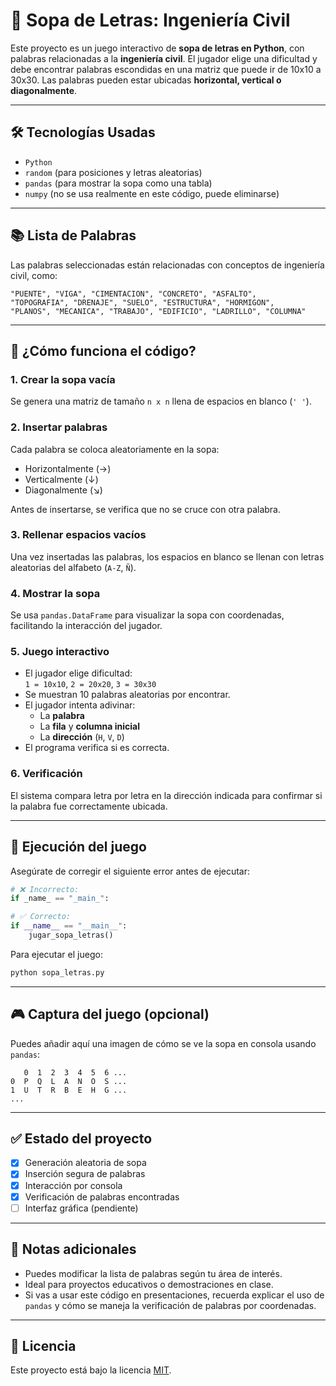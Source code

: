 
# 🧩 Sopa de Letras: Ingeniería Civil

Este proyecto es un juego interactivo de **sopa de letras en Python**, con palabras relacionadas a la **ingeniería civil**. El jugador elige una dificultad y debe encontrar palabras escondidas en una matriz que puede ir de 10x10 a 30x30. Las palabras pueden estar ubicadas **horizontal, vertical o diagonalmente**.

---

## 🛠️ Tecnologías Usadas

- `Python`
- `random` (para posiciones y letras aleatorias)
- `pandas` (para mostrar la sopa como una tabla)
- `numpy` (no se usa realmente en este código, puede eliminarse)

---

## 📚 Lista de Palabras

Las palabras seleccionadas están relacionadas con conceptos de ingeniería civil, como:

```
"PUENTE", "VIGA", "CIMENTACION", "CONCRETO", "ASFALTO",
"TOPOGRAFIA", "DRENAJE", "SUELO", "ESTRUCTURA", "HORMIGON",
"PLANOS", "MECANICA", "TRABAJO", "EDIFICIO", "LADRILLO", "COLUMNA"
```

---

## 🧱 ¿Cómo funciona el código?

### 1. **Crear la sopa vacía**
Se genera una matriz de tamaño `n x n` llena de espacios en blanco (`' '`).

### 2. **Insertar palabras**
Cada palabra se coloca aleatoriamente en la sopa:
- Horizontalmente (→)
- Verticalmente (↓)
- Diagonalmente (↘)

Antes de insertarse, se verifica que no se cruce con otra palabra.

### 3. **Rellenar espacios vacíos**
Una vez insertadas las palabras, los espacios en blanco se llenan con letras aleatorias del alfabeto (`A-Z`, `Ñ`).

### 4. **Mostrar la sopa**
Se usa `pandas.DataFrame` para visualizar la sopa con coordenadas, facilitando la interacción del jugador.

### 5. **Juego interactivo**
- El jugador elige dificultad:  
  `1 = 10x10`, `2 = 20x20`, `3 = 30x30`
- Se muestran 10 palabras aleatorias por encontrar.
- El jugador intenta adivinar:
  - La **palabra**
  - La **fila** y **columna inicial**
  - La **dirección** (`H`, `V`, `D`)
- El programa verifica si es correcta.

### 6. **Verificación**
El sistema compara letra por letra en la dirección indicada para confirmar si la palabra fue correctamente ubicada.

---

## 🧪 Ejecución del juego

Asegúrate de corregir el siguiente error antes de ejecutar:

```python
# ❌ Incorrecto:
if _name_ == "_main_":

# ✅ Correcto:
if __name__ == "__main__":
    jugar_sopa_letras()
```

Para ejecutar el juego:

```bash
python sopa_letras.py
```

---

## 🎮 Captura del juego (opcional)

Puedes añadir aquí una imagen de cómo se ve la sopa en consola usando `pandas`:

```
   0  1  2  3  4  5  6 ...
0  P  Q  L  A  N  O  S ...
1  U  T  R  B  E  H  G ...
...
```

---

## ✅ Estado del proyecto

- [x] Generación aleatoria de sopa
- [x] Inserción segura de palabras
- [x] Interacción por consola
- [x] Verificación de palabras encontradas
- [ ] Interfaz gráfica (pendiente)

---

## 📌 Notas adicionales

- Puedes modificar la lista de palabras según tu área de interés.
- Ideal para proyectos educativos o demostraciones en clase.
- Si vas a usar este código en presentaciones, recuerda explicar el uso de `pandas` y cómo se maneja la verificación de palabras por coordenadas.

---

## 📄 Licencia

Este proyecto está bajo la licencia [MIT](LICENSE).
